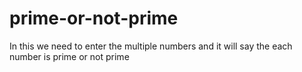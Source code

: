 # prime-or-not-prime
In this we need to enter the multiple numbers and it will say the each number is prime or not prime 
